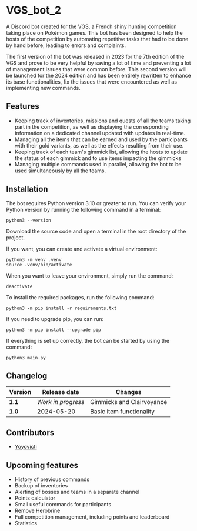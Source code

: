 # VGS_bot_2
A Discord bot created for the VGS, a French shiny hunting competition taking place on Pokémon games. This bot has been designed to help the hosts of the competition by automating repetitive tasks that had to be done by hand before, leading to errors and complaints.

The first version of the bot was released in 2023 for the 7th edition of the VGS and prove to be very helpful by saving a lot of time and preventing a lot of management issues that were common before. This second version will be launched for the 2024 edition and has been entirely rewritten to enhance its base functionalities, fix the issues that were encountered as well as implementing new commands.

## Features
- Keeping track of inventories, missions and quests of all the teams taking part in the competition, as well as displaying the corresponding information on a dedicated channel updated with updates in real-time.
- Managing all the items that can be earned and used by the participants with their gold variants, as well as the effects resulting from their use.
- Keeping track of each team's gimmick list, allowing the hosts to update the status of each gimmick and to use items impacting the gimmicks
- Managing multiple commands used in parallel, allowing the bot to be used simultaneously by all the teams.

## Installation
The bot requires Python version 3.10 or greater to run. You can verify your Python version by running the following command in a terminal:
```
python3 --version
```

Download the source code and open a terminal in the root directory of the project.

If you want, you can create and activate a virtual environment:
```
python3 -m venv .venv
source .venv/bin/activate
```

When you want to leave your environment, simply run the command:
```
deactivate
```

To install the required packages, run the following command:
```
python3 -m pip install -r requirements.txt
```

If you need to upgrade pip, you can run:
```
python3 -m pip install --upgrade pip
```

If everything is set up correctly, the bot can be started by using the command:
```
python3 main.py
```

## Changelog
| <b>Version | <b>Release date    | <b>Changes                |
|------------|--------------------|---------------------------|
| <b>1.1     | *Work in progress* | Gimmicks and Clairvoyance |
| <b>1.0     | 2024-05-20         | Basic item functionality  |

## Contributors
- [Yoyovicti](https://github.com/Yoyovicti)

## Upcoming features
- History of previous commands
- Backup of inventories
- Alerting of bosses and teams in a separate channel
- Points calculator
- Small useful commands for participants
- Remove Herobrine
- Full competition management, including points and leaderboard
- Statistics